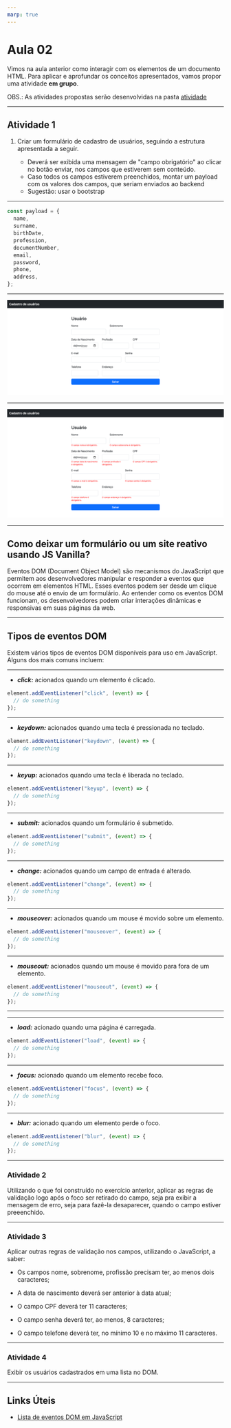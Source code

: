 ```yaml
---
marp: true
---
```


# Aula 02

Vimos na aula anterior como interagir com os elementos de um documento HTML.
Para aplicar e aprofundar os conceitos apresentados, vamos propor uma atividade **em grupo**.

OBS.: As atividades propostas serão desenvolvidas na pasta [atividade](./atividade)

---

## Atividade 1

1. Criar um formulário de cadastro de usuários, seguindo a estrutura apresentada a seguir.

   - Deverá ser exibida uma mensagem de "campo obrigatório" ao clicar no botão enviar, nos campos que estiverem sem conteúdo.
   - Caso todos os campos estiverem preenchidos, montar um payload com os valores dos campos, que seriam enviados ao backend
   - Sugestão: usar o bootstrap

---

```js
const payload = {
  name,
  surname,
  birthDate,
  profession,
  documentNumber,
  email,
  password,
  phone,
  address,
};
```

---

![Layout do form](./layout-form.png)

---

![Layout do form com erros](./layout-form-errors.png)

---

## Como deixar um formulário ou um site reativo usando JS Vanilla?

Eventos DOM (Document Object Model) são mecanismos do JavaScript que permitem aos desenvolvedores manipular e responder a eventos que ocorrem em elementos HTML. Esses eventos podem ser desde um clique do mouse até o envio de um formulário. Ao entender como os eventos DOM funcionam, os desenvolvedores podem criar interações dinâmicas e responsivas em suas páginas da web.

---

## Tipos de eventos DOM

Existem vários tipos de eventos DOM disponíveis para uso em JavaScript. Alguns dos mais comuns incluem:

---

- ***click:*** acionados quando um elemento é clicado.

```js
element.addEventListener("click", (event) => {
  // do something
});
```

---

- ***keydown:*** acionados quando uma tecla é pressionada no teclado.

```js
element.addEventListener("keydown", (event) => {
  // do something
});
```

---

- ***keyup:*** acionados quando uma tecla é liberada no teclado.

```js
element.addEventListener("keyup", (event) => {
  // do something
});
```

---

- ***submit:*** acionados quando um formulário é submetido.

```js
element.addEventListener("submit", (event) => {
  // do something
});
```

---

- ***change:*** acionados quando um campo de entrada é alterado.

```js
element.addEventListener("change", (event) => {
  // do something
});
```

---

- ***mouseover:*** acionados quando um mouse é movido sobre um elemento.

```js
element.addEventListener("mouseover", (event) => {
  // do something
});
```

---

- ***mouseout:*** acionados quando um mouse é movido para fora de um elemento.

```js
element.addEventListener("mouseout", (event) => {
  // do something
});
```

---

---

- ***load:*** acionado quando uma página é carregada.

```js
element.addEventListener("load", (event) => {
  // do something
});
```

---

- ***focus:*** acionado quando um elemento recebe foco.

```js
element.addEventListener("focus", (event) => {
  // do something
});
```

---

- ***blur:*** acionado quando um elemento perde o foco.

```js
element.addEventListener("blur", (event) => {
  // do something
});
```

---

### Atividade 2

Utilizando o que foi construído no exercício anterior, aplicar as regras de validação logo após o foco ser retirado do campo, seja pra exibir a mensagem de erro, seja para fazê-la desaparecer, quando o campo estiver preeenchido.

---

### Atividade 3

Aplicar outras regras de validação nos campos, utilizando o JavaScript, a saber:

- Os campos nome, sobrenome, profissão precisam ter, ao menos dois caracteres;

- A data de nascimento deverá ser anterior à data atual;

- O campo CPF deverá ter 11 caracteres;

- O campo senha deverá ter, ao menos, 8 caracteres;

- O campo telefone deverá ter, no mínimo 10 e no máximo 11 caracteres.

---

### Atividade 4

Exibir os usuários cadastrados em uma lista no DOM.

---

## Links Úteis

- [Lista de eventos DOM em JavaScript](https://awari.com.br/lista-de-eventos-dom-em-javascript/)
